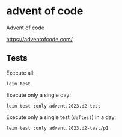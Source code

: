# advent of code

Advent of code 

https://adventofcode.com/



## Tests
 Execute all:
 ```
 lein test
 ```

 Execute only a single day:
 ```
 lein test :only advent.2023.d2-test
 ```

 Execute only a single test (`deftest`) in a day:
 ```
 lein test :only advent.2023.d2-test/p1
 ```
